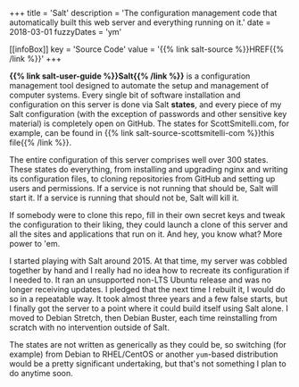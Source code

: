+++
title = 'Salt'
description = 'The configuration management code that automatically built this web server and everything running on it.'
date = 2018-03-01
fuzzyDates = 'ym'

[[infoBox]]
key = 'Source Code'
value = '{{% link salt-source %}}HREF{{% /link %}}'
+++

**{{% link salt-user-guide %}}Salt{{% /link %}}** is a configuration management tool designed to automate the setup and management of computer systems. Every single bit of software installation and configuration on this server is done via Salt **states**, and every piece of my Salt configuration (with the exception of passwords and other sensitive key material) is completely open on GitHub. The states for ScottSmitelli.com, for example, can be found in {{% link salt-source-scottsmitelli-com %}}this file{{% /link %}}.

The entire configuration of this server comprises well over 300 states. These states do everything, from installing and upgrading nginx and writing its configuration files, to cloning repositories from GitHub and setting up users and permissions. If a service is not running that should be, Salt will start it. If a service is running that should not be, Salt will kill it.

If somebody were to clone this repo, fill in their own secret keys and tweak the configuration to their liking, they could launch a clone of this server and all the sites and applications that run on it. And hey, you know what? More power to 'em.

I started playing with Salt around 2015. At that time, my server was cobbled together by hand and I really had no idea how to recreate its configuration if I needed to. It ran an unsupported non-LTS Ubuntu release and was no longer receiving updates. I pledged that the next time I rebuilt it, I would do so in a repeatable way. It took almost three years and a few false starts, but I finally got the server to a point where it could build itself using Salt alone. I moved to Debian Stretch, then Debian Buster, each time reinstalling from scratch with no intervention outside of Salt.

The states are not written as generically as they could be, so switching (for example) from Debian to RHEL/CentOS or another `yum`-based distribution would be a pretty significant undertaking, but that's not something I plan to do anytime soon.
